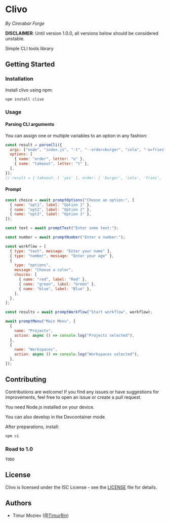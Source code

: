 # Clivo

_By Cinnabar Forge_

**DISCLAIMER**: Until version 1.0.0, all versions below should be considered unstable.

Simple CLI tools library

## Getting Started

### Installation

Install clivo using npm:

```bash
npm install clivo
```

### Usage

#### Parsing CLI arguments

You can assign one or multiple variables to an option in any fashion:

```javascript
const result = parseCli({
  args: ["node", "index.js", "-t", "--order=burger", "cola", "-o=fries", "-o", "salad"], // sample process.argv input
  options: [
    { name: "order", letter: "o" },
    { name: "takeout", letter: "t" },
  ],
});
// result = { takeout: [ 'yes' ], order: [ 'burger', 'cola', 'fries', 'salad' ] }
```

#### Prompt

```javascript
const choice = await promptOptions("Choose an option:", [
  { name: "opt1", label: "Option 1" },
  { name: "opt2", label: "Option 2" },
  { name: "opt3", label: "Option 3" },
]);
```

```javascript
const text = await promptText("Enter some text:");
```

```javascript
const number = await promptNumber("Enter a number:");
```

```javascript
const workflow = [
  { type: "text", message: "Enter your name" },
  { type: "number", message: "Enter your age" },
  {
    type: "options",
    message: "Choose a color",
    choices: [
      { name: "red", label: "Red" },
      { name: "green", label: "Green" },
      { name: "blue", label: "Blue" },
    ],
  },
];

const results = await promptWorkflow("Start workflow", workflow);
```

```javascript
await promptMenu("Main Menu", [
  {
    name: "Projects",
    action: async () => console.log("Projects selected"),
  },
  {
    name: "Workspaces",
    action: async () => console.log("Workspaces selected"),
  },
]);
```

## Contributing

Contributions are welcome! If you find any issues or have suggestions for improvements, feel free to open an issue or create a pull request.

You need Node.js installed on your device.

You can also develop in the Devcontainer mode.

After preparations, install:

```bash
npm ci
```

### Road to 1.0

`TODO`

## License

Clivo is licensed under the ISC License - see the [LICENSE](LICENSE) file for details.

## Authors

- Timur Moziev ([@TimurRin](https://github.com/TimurRin))
